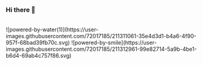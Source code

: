 ### Hi there 👋
<br/>
![powered-by-water(1)](https://user-images.githubusercontent.com/72017185/211311061-35e4d3d1-b4a6-4f90-957f-68bad39fb70c.svg)
![powered-by-smile](https://user-images.githubusercontent.com/72017185/211312961-99e82714-5a9b-4be1-b6d4-69ab4c757f86.svg)
